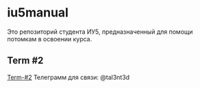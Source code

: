 # iu5manual

Это репозиторий студента ИУ5, предназначенный для помощи потомкам в освоении курса.

## Term #2 

[Term-#2](#Term-#2)
Телеграмм для связи: @tal3nt3d
